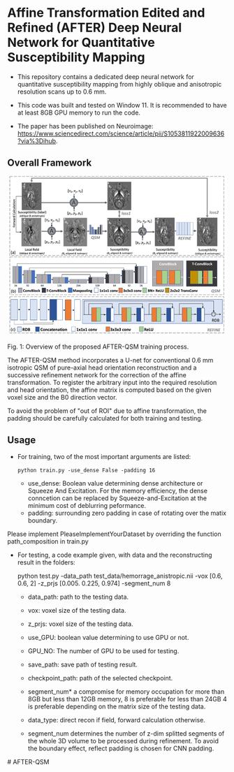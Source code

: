 
# Affine Transformation Edited and Refined (AFTER) Deep Neural Network for Quantitative Susceptibility Mapping

- This repository contains a dedicated deep neural network for quantitative susceptibility mapping from highly oblique and anisotropic resolution scans up to 0.6 mm.


- This code was built and tested on Window 11. It is recommended to have at least 8GB GPU memory to run the code.


- The paper has been published on Neuroimage: https://www.sciencedirect.com/science/article/pii/S1053811922009636?via%3Dihub.

## <span id="head1"> Overall Framework </span>

![images/img.png](images/img.png)

Fig. 1:  Overview of the proposed AFTER-QSM training process. 

The AFTER-QSM method incorporates a U-net for conventional 0.6 mm isotropic QSM of pure-axial head orientation reconstruction and a successive refinement network for the correction of the affine transformation.
To register the arbitrary input into the required resolution and head orientation, the affine matrix is computed based on the given voxel size and the B0 direction vector.

To avoid the problem of "out of ROI" due to affine transformation, the padding should be carefully calculated for both training and testing.

## <span id="head2">Usage </span>


- For training, two of the most important arguments are listed:


      python train.py -use_dense False -padding 16

    - use_dense: Boolean value determining dense architecture or Squeeze And Excitation. For the memory efficiency, the dense conncetion can be replaced by Squeeze-and-Excitation at the minimum cost of deblurring peformance.
    - padding: surrounding zero padding in case of rotating over the matix boundary.



Please implement PleaseImplementYourDataset by overriding the function path_composition in train.py

- For testing, a code example given, with data and the reconstructing result in the folders:

    
    python test.py -data_path test_data/hemorrage_anistropic.nii -vox [0.6, 0.6, 2] -z_prjs [0.005. 0.225, 0.974] -segment_num 8

    - data_path: path to the testing data. 
    - vox: voxel size of the testing data.
    - z_prjs: voxel size of the testing data.
    
    - use_GPU: boolean value determining to use GPU or not.
    - GPU_NO: The number of GPU to be used for testing.
    
    - save_path: save path of testing result.
    - checkpoint_path: path of the selected checkpoint.
  
    - segment_num* a compromise for memory occupation for more than 8GB but less than 12GB memory, 8 is preferable for less than 24GB 4 is preferable depending on the matrix size of the testing data.

    - data_type: direct recon if field, forward calculation otherwise.

    * segment_num determines the number of z-dim splitted segments of the whole 3D volume to be processed during refinement. To avoid the boundary effect, reflect padding is chosen for CNN padding.

#   A F T E R - Q S M 
 
 